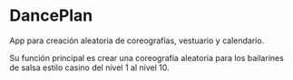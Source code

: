 # DancePlan
App para creación aleatoria de coreografías, vestuario y calendario.

Su función principal es crear una coreografía aleatoria para los bailarines de salsa estilo casino del nivel 1 al nivel 10.
